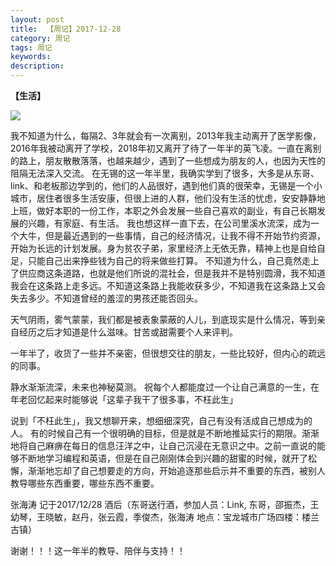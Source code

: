 ```yaml
---
layout: post
title:  【周记】2017-12-28
category: 周记
tags: 周记
keywords:
description:
---
```




**【生活】**

![](http://oulmva2ba.bkt.clouddn.com/17-12-28/54024521.jpg)

我不知道为什么，每隔2、3年就会有一次离别，2013年我主动离开了医学影像，2016年我被动离开了学校，2018年初又离开了待了一年半的英飞凌。一直在离别的路上，朋友散散落落，也越来越少，遇到了一些想成为朋友的人，也因为天性的阻隔无法深入交流。 
在无锡的这一年半里，我确实学到了很多，大多是从东哥、link、和老板那边学到的，他们的人品很好，遇到他们真的很荣幸，无锡是一个小城市，居住者很多生活安康，但很上进的人群，他们没有生活的忧虑，安安静静地上班，做好本职的一份工作，本职之外会发展一些自己喜欢的副业，有自己长期发展的兴趣，有家庭、有生活。
我也想这样一直下去，在公司里溪水流深，成为一个大牛，但是最近遇到的一些事情，自己的经济情况，让我不得不开始节约资源，开始为长远的计划发展。身为贫农子弟，家里经济上无依无靠，精神上也是自给自足，只能自己出来挣些钱为自己的将来做些打算。
不知道为什么，自己竟然走上了供应商这条道路，也就是他们所说的混社会，但是我并不是特别圆滑，我不知道我会在这条路上走多远。不知道这条路上我能收获多少，不知道我在这条路上又会失去多少。不知道曾经的羞涩的男孩还能否回头。

天气阴雨，雾气蒙蒙，我们都是被表象蒙蔽的人儿，到底现实是什么情况，等到亲自经历之后才知道是什么滋味。甘苦或甜需要个人来评判。

一年半了，收货了一些并不亲密，但很想交往的朋友，一些比较好，但内心的疏远的同事。

静水渐渐流深，未来也神秘莫测。
祝每个人都能度过一个让自己满意的一生，在年老回忆起来时能够说「这辈子我干了很多事，不枉此生」

说到「不枉此生」，我又想聊开来，想细细深究，自己有没有活成自己想成为的人。
有的时候自己有一个很明确的目标，但是就是不断地推延实行的期限。渐渐地将自己麻痹在每日的信息汪洋之中，让自己沉浸在无意识之中。之前一直说的能够不断地学习编程和英语，但是在自己刚刚体会到兴趣的甜蜜的时候，就开了松懈，渐渐地忘却了自己想要走的方向，开始追逐那些启示并不重要的东西，被别人教导哪些东西重要，哪些东西不重要。

张海涛
记于2017/12/28     酒后（东哥送行酒，参加人员：Link, 东哥，邵振杰，王幼琴，王晓敏，赵丹，张云霞，季俊杰，张海涛  地点：宝龙城市广场四楼：楼兰古镇）

谢谢！！！这一年半的教导、陪伴与支持！！


